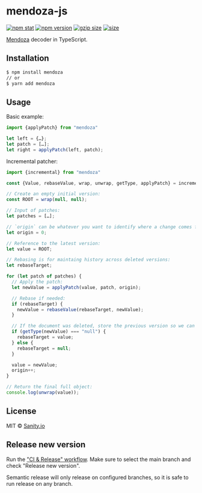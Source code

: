 # mendoza-js

[![npm stat](https://img.shields.io/npm/dm/mendoza.svg?style=flat-square)](https://npm-stat.com/charts.html?package=mendoza)
[![npm version](https://img.shields.io/npm/v/mendoza.svg?style=flat-square)](https://www.npmjs.com/package/mendoza)
[![gzip size][gzip-badge]][bundlephobia]
[![size][size-badge]][bundlephobia]

[Mendoza](https://github.com/sanity-io/mendoza) decoder in TypeScript.

## Installation

```sh
$ npm install mendoza
// or
$ yarn add mendoza
```

## Usage

Basic example:

```typescript
import {applyPatch} from "mendoza"

let left = {…};
let patch = […];
let right = applyPatch(left, patch);
```

Incremental patcher:

```typescript
import {incremental} from "mendoza"

const {Value, rebaseValue, wrap, unwrap, getType, applyPatch} = incremental

// Create an empty initial version:
const ROOT = wrap(null, null);

// Input of patches:
let patches = […];

// `origin` can be whatever you want to identify where a change comes from:
let origin = 0;

// Reference to the latest version:
let value = ROOT;

// Rebasing is for maintaing history across deleted versions:
let rebaseTarget;

for (let patch of patches) {
  // Apply the patch:
  let newValue = applyPatch(value, patch, origin);

  // Rebase if needed:
  if (rebaseTarget) {
    newValue = rebaseValue(rebaseTarget, newValue);
  }

  // If the document was deleted, store the previous version so we can rebase:
  if (getType(newValue) === "null") {
    rebaseTarget = value;
  } else {
    rebaseTarget = null;
  }

  value = newValue;
  origin++;
}

// Return the final full object:
console.log(unwrap(value));
```

## License

MIT © [Sanity.io](https://www.sanity.io/)


## Release new version

Run the ["CI & Release" workflow](https://github.com/sanity-io/mendoza-js/actions).
Make sure to select the main branch and check "Release new version".

Semantic release will only release on configured branches, so it is safe to run release on any branch.


[gzip-badge]: https://img.shields.io/bundlephobia/minzip/mendoza?label=gzip%20size&style=flat-square
[size-badge]: https://img.shields.io/bundlephobia/min/mendoza?label=size&style=flat-square
[bundlephobia]: https://bundlephobia.com/package/mendoza
